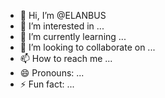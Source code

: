 - 👋 Hi, I’m @ELANBUS
- 👀 I’m interested in ...
- 🌱 I’m currently learning ...
- 💞️ I’m looking to collaborate on ...
- 📫 How to reach me ...
- 😄 Pronouns: ...
- ⚡ Fun fact: ...

<!---
ELANBUS/ELANBUS is a ✨ special ✨ repository because its `README.md` (this file) appears on your GitHub profile.
You can click the Preview link to take a look at your changes.
--->
